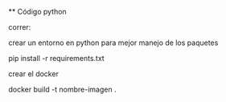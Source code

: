 ** Código python

correr:

crear un entorno en python para mejor manejo de los paquetes

pip install -r requirements.txt


crear el docker 

docker build -t nombre-imagen .

